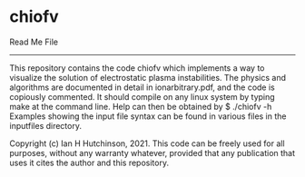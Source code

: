 # chiofv
Read Me File
____________

This repository contains the code chiofv which implements a way to
visualize the solution of electrostatic plasma instabilities. The
physics and algorithms are documented in detail in ionarbitrary.pdf,
and the code is copiously commented. It should compile on any linux
system by typing make at the command line.  Help can then be obtained
by
$ ./chiofv -h
Examples showing the input file syntax can be found in various files
in the inputfiles directory.

Copyright (c) Ian H Hutchinson, 2021. This code can be freely used for
all purposes, without any warranty whatever, provided that any
publication that uses it cites the author and this repository. 
